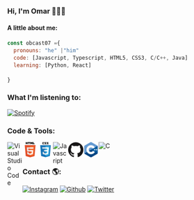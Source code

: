 ### Hi, I'm Omar 👋😆😁

#### A little about me:
```js
const obcast07 ={
  pronouns: "he" |"him"
  code: [Javascript, Typescript, HTML5, CSS3, C/C++, Java]
  learning: [Python, React]

}
```
### What I'm listening to:

[![Spotify](https://novatorem-obcast07.vercel.app/api/spotify)](https://open.spotify.com/user/omarbarron7700)

### Code & Tools:

<img align="left" alt="Visual Studio Code" width="35px" src="https://user-images.githubusercontent.com/674621/71187801-14e60a80-2280-11ea-94c9-e56576f76baf.png"/>
<img align="left" alt="HTML5" width="35px" src="https://raw.githubusercontent.com/github/explore/80688e429a7d4ef2fca1e82350fe8e3517d3494d/topics/html/html.png"/>
<img align="left" alt="CSS3" width="35px" src="https://raw.githubusercontent.com/github/explore/80688e429a7d4ef2fca1e82350fe8e3517d3494d/topics/css/css.png"/>
<img align="left" alt="Javascript" width="35px" src="https://upload.wikimedia.org/wikipedia/commons/thumb/9/99/Unofficial_JavaScript_logo_2.svg/480px-Unofficial_JavaScript_logo_2.svg.png"/>
<img align="left" alt="GitHub" width="35px" src="https://raw.githubusercontent.com/github/explore/78df643247d429f6cc873026c0622819ad797942/topics/github/github.png"  />
<img align="left" alt="C++" width="35px" src="https://raw.githubusercontent.com/github/explore/80688e429a7d4ef2fca1e82350fe8e3517d3494d/topics/cpp/cpp.png" />
<img align="left" alt="C" width="35px" src="https://cdn.iconscout.com/icon/free/png-512/c-programming-569564.png" />
<br />
<br />

### Contact 🌎:
[![Instagram](https://img.shields.io/badge/Instagram-E4405F?style=for-the-badge&logo=instagram&logoColor=white)](https://instagram.com/omarbarron.7700)
[![Github](https://img.shields.io/badge/GitHub-100000?style=for-the-badge&logo=github&logoColor=white)](https://github.com/obcast07)
[![Twitter](https://img.shields.io/badge/Twitter-1DA1F2?style=for-the-badge&logo=twitter&logoColor=white)](https://twitter.com/omarbarron7700)
